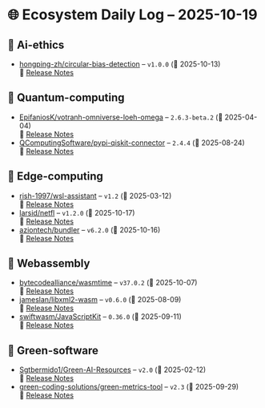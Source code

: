 # 🌐 Ecosystem Daily Log – 2025-10-19

## 🔹 Ai-ethics
- [hongping-zh/circular-bias-detection](https://github.com/hongping-zh/circular-bias-detection/releases/tag/v1.0.0) – `v1.0.0` (📅 2025-10-13)  
  🔗 [Release Notes](https://github.com/hongping-zh/circular-bias-detection/releases/tag/v1.0.0)

## 🔹 Quantum-computing
- [EpifaniosK/votranh-omniverse-loeh-omega](https://github.com/EpifaniosK/votranh-omniverse-loeh-omega/releases/tag/2.6.3-beta.2) – `2.6.3-beta.2` (📅 2025-04-04)  
  🔗 [Release Notes](https://github.com/EpifaniosK/votranh-omniverse-loeh-omega/releases/tag/2.6.3-beta.2)
- [QComputingSoftware/pypi-qiskit-connector](https://github.com/QComputingSoftware/pypi-qiskit-connector/releases/tag/2.4.4) – `2.4.4` (📅 2025-08-24)  
  🔗 [Release Notes](https://github.com/QComputingSoftware/pypi-qiskit-connector/releases/tag/2.4.4)

## 🔹 Edge-computing
- [rish-1997/wsl-assistant](https://github.com/rish-1997/wsl-assistant/releases/tag/v1.2) – `v1.2` (📅 2025-03-12)  
  🔗 [Release Notes](https://github.com/rish-1997/wsl-assistant/releases/tag/v1.2)
- [larsid/netfl](https://github.com/larsid/netfl/releases/tag/v1.2.0) – `v1.2.0` (📅 2025-10-17)  
  🔗 [Release Notes](https://github.com/larsid/netfl/releases/tag/v1.2.0)
- [aziontech/bundler](https://github.com/aziontech/bundler/releases/tag/v6.2.0) – `v6.2.0` (📅 2025-10-16)  
  🔗 [Release Notes](https://github.com/aziontech/bundler/releases/tag/v6.2.0)

## 🔹 Webassembly
- [bytecodealliance/wasmtime](https://github.com/bytecodealliance/wasmtime/releases/tag/v37.0.2) – `v37.0.2` (📅 2025-10-07)  
  🔗 [Release Notes](https://github.com/bytecodealliance/wasmtime/releases/tag/v37.0.2)
- [jameslan/libxml2-wasm](https://github.com/jameslan/libxml2-wasm/releases/tag/v0.6.0) – `v0.6.0` (📅 2025-08-09)  
  🔗 [Release Notes](https://github.com/jameslan/libxml2-wasm/releases/tag/v0.6.0)
- [swiftwasm/JavaScriptKit](https://github.com/swiftwasm/JavaScriptKit/releases/tag/0.36.0) – `0.36.0` (📅 2025-09-11)  
  🔗 [Release Notes](https://github.com/swiftwasm/JavaScriptKit/releases/tag/0.36.0)

## 🔹 Green-software
- [Sgtbermido1/Green-AI-Resources](https://github.com/Sgtbermido1/Green-AI-Resources/releases/tag/v2.0) – `v2.0` (📅 2025-02-12)  
  🔗 [Release Notes](https://github.com/Sgtbermido1/Green-AI-Resources/releases/tag/v2.0)
- [green-coding-solutions/green-metrics-tool](https://github.com/green-coding-solutions/green-metrics-tool/releases/tag/v2.3) – `v2.3` (📅 2025-09-29)  
  🔗 [Release Notes](https://github.com/green-coding-solutions/green-metrics-tool/releases/tag/v2.3)